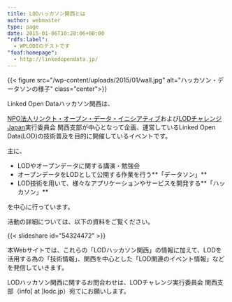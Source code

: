 ```yaml
---
title: LODハッカソン関西とは
author: webmaster
type: page
date: 2015-01-06T10:20:06+00:00
"rdfs:label":
  - WPLODIのテストです
"foaf:homepage":
  - http://linkedopendata.jp/
---
```


{{< figure src="/wp-content/uploads/2015/01/wall.jpg" alt="ハッカソン・データソンの様子" class="center">}}

Linked Open Dataハッカソン関西は、

[NPO法人リンクト・オープン・データ・イニシアティブ][1]および[LODチャレンジJapan][2]実行委員会 関西支部が中心となって企画、運営しているLinked Open Data(LOD)の技術普及を目的に開催しているイベントです。

主に、

  * LODやオープンデータに関する講演・勉強会
  * オープンデータをLODとして公開する作業を行う**「データソン」**
  * LOD技術を用いて、様々なアプリケーションやサービスを開発する**「ハッカソン」**

を中心に行っています。

活動の詳細については、以下の資料をご覧ください。

{{< slideshare id="54324472" >}}

本Webサイトでは、これらの「LODハッカソン関西」の情報に加えて、LODを活用する為の「技術情報」、関西を中心とした「LOD関連のイベント情報」などを発信していきます。

LODハッカソン関西に関するお問合わせは、LODチャレンジ実行委員会 関西支部（info[ at ]lodc.jp）宛てにお願いします。

 [1]: http://linkedopendata.jp/
 [2]: http://lod.sfc.keio.ac.jp/